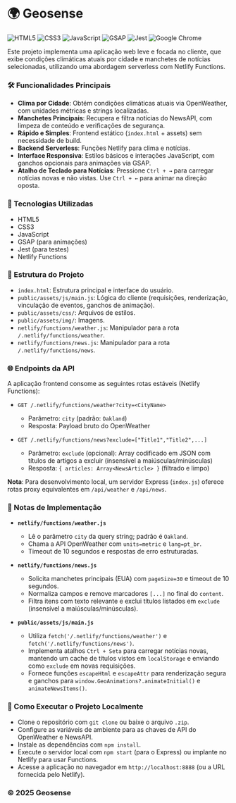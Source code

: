 # 🌍 Geosense

![HTML5](https://img.shields.io/badge/html5-%23E34F26.svg?style=for-the-badge&logo=html5&logoColor=white) ![CSS3](https://img.shields.io/badge/css3-%231572B6.svg?style=for-the-badge&logo=css3&logoColor=white) ![JavaScript](https://img.shields.io/badge/javascript-%23323330.svg?style=for-the-badge&logo=javascript&logoColor=%23F7DF1E) ![GSAP](https://img.shields.io/badge/gsap-88CE02?style=for-the-badge&logo=greensock&logoColor=white) ![Jest](https://img.shields.io/badge/-jest-%23C21325?style=for-the-badge&logo=jest&logoColor=white) ![Google Chrome](https://img.shields.io/badge/Google%20Chrome-4285F4?style=for-the-badge&logo=GoogleChrome&logoColor=white)

Este projeto implementa uma aplicação web leve e focada no cliente, que exibe condições climáticas atuais por cidade e manchetes de notícias selecionadas, utilizando uma abordagem serverless com Netlify Functions.

### 🛠️ Funcionalidades Principais

- **Clima por Cidade**: Obtém condições climáticas atuais via OpenWeather, com unidades métricas e strings localizadas.
- **Manchetes Principais**: Recupera e filtra notícias do NewsAPI, com limpeza de conteúdo e verificações de segurança.
- **Rápido e Simples**: Frontend estático (`index.html` + assets) sem necessidade de build.
- **Backend Serverless**: Funções Netlify para clima e notícias.
- **Interface Responsiva**: Estilos básicos e interações JavaScript, com ganchos opcionais para animações via GSAP.
- **Atalho de Teclado para Notícias**: Pressione `Ctrl + →` para carregar notícias novas e não vistas. Use `Ctrl + ←` para animar na direção oposta.

### 🧰 Tecnologias Utilizadas

- HTML5
- CSS3
- JavaScript
- GSAP (para animações)
- Jest (para testes)
- Netlify Functions

### 🔩 Estrutura do Projeto

- `index.html`: Estrutura principal e interface do usuário.
- `public/assets/js/main.js`: Lógica do cliente (requisições, renderização, vinculação de eventos, ganchos de animação).
- `public/assets/css/`: Arquivos de estilos.
- `public/assets/img/`: Imagens.
- `netlify/functions/weather.js`: Manipulador para a rota `/.netlify/functions/weather`.
- `netlify/functions/news.js`: Manipulador para a rota `/.netlify/functions/news`.

### 🌐 Endpoints da API

A aplicação frontend consome as seguintes rotas estáveis (Netlify Functions):

- `GET /.netlify/functions/weather?city=<CityName>`
  - Parâmetro: `city` (padrão: `Oakland`)
  - Resposta: Payload bruto do OpenWeather

- `GET /.netlify/functions/news?exclude=["Title1","Title2",...]`
  - Parâmetro: `exclude` (opcional): Array codificado em JSON com títulos de artigos a excluir (insensível a maiúsculas/minúsculas)
  - Resposta: `{ articles: Array<NewsArticle> }` (filtrado e limpo)

**Nota**: Para desenvolvimento local, um servidor Express (`index.js`) oferece rotas proxy equivalentes em `/api/weather` e `/api/news`.

### 📝 Notas de Implementação

- **`netlify/functions/weather.js`**
  - Lê o parâmetro `city` da query string; padrão é `Oakland`.
  - Chama a API OpenWeather com `units=metric` e `lang=pt_br`.
  - Timeout de 10 segundos e respostas de erro estruturadas.

- **`netlify/functions/news.js`**
  - Solicita manchetes principais (EUA) com `pageSize=30` e timeout de 10 segundos.
  - Normaliza campos e remove marcadores `[...]` no final do `content`.
  - Filtra itens com texto relevante e exclui títulos listados em `exclude` (insensível a maiúsculas/minúsculas).

- **`public/assets/js/main.js`**
  - Utiliza `fetch('/.netlify/functions/weather')` e `fetch('/.netlify/functions/news')`.
  - Implementa atalhos `Ctrl + Seta` para carregar notícias novas, mantendo um cache de títulos vistos em `localStorage` e enviando como `exclude` em novas requisições.
  - Fornece funções `escapeHtml` e `escapeAttr` para renderização segura e ganchos para `window.GeoAnimations?.animateInitial()` e `animateNewsItems()`.

### 🤔 Como Executar o Projeto Localmente

- Clone o repositório com `git clone` ou baixe o arquivo `.zip`.
- Configure as variáveis de ambiente para as chaves de API do OpenWeather e NewsAPI.
- Instale as dependências com `npm install`.
- Execute o servidor local com `npm start` (para o Express) ou implante no Netlify para usar Functions.
- Acesse a aplicação no navegador em `http://localhost:8888` (ou a URL fornecida pelo Netlify).

### © 2025 Geosense
